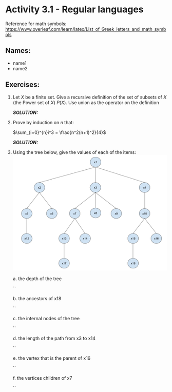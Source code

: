 # Activity 3.1 - Regular languages

Reference for math symbols:
https://www.overleaf.com/learn/latex/List_of_Greek_letters_and_math_symbols

## Names:
- name1
- name2


## Exercises:

1. Let $X$ be a finite set. Give a recursive definition of the set of subsets
    of $X$ (the Power set of $X$) $P(X)$.
    Use union as the operator on the definition

    _**SOLUTION:**_




2. Prove by induction on $n$ that:

    $\sum_{i=0}^{n}i^3 = \frac{n^2(n+1)^2}{4}$

    _**SOLUTION:**_




3. Using the tree below, give the values of each of the items:
![Tree image](sample_tree.png)

    a. the depth of the tree

    ``

    b. the ancestors of x18

    ``

    c. the internal nodes of the tree

    ``

    d. the length of the path from x3 to x14

    ``

    e. the vertex that is the parent of x16

    ``

    f. the vertices children of x7

    ``
